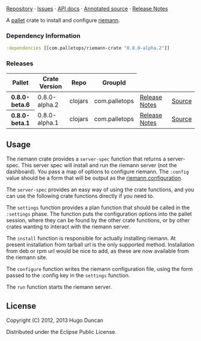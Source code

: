 [Repository](https://github.com/pallet/riemann-crate) &#xb7;
[Issues](https://github.com/pallet/riemann-crate/issues) &#xb7;
[API docs](http://palletops.com/riemann-crate/0.8/api) &#xb7;
[Annotated source](http://palletops.com/riemann-crate/0.8/annotated/uberdoc.html) &#xb7;
[Release Notes](https://github.com/pallet/riemann-crate/blob/develop/ReleaseNotes.md)

A [pallet](http://palletops.com/) crate to install and configure
 [riemann](http://riemann.io).

### Dependency Information

```clj
:dependencies [[com.palletops/riemann-crate "0.8.0-alpha.2"]]
```

### Releases

<table>
<thead>
  <tr><th>Pallet</th><th>Crate Version</th><th>Repo</th><th>GroupId</th></tr>
</thead>
<tbody>
  <tr>
    <th>0.8.0-beta.6</th>
    <td>0.8.0-alpha.2</td>
    <td>clojars</td>
    <td>com.palletops</td>
    <td><a href='https://github.com/pallet/riemann-crate/blob/0.8.0-alpha.2/ReleaseNotes.md'>Release Notes</a></td>
    <td><a href='https://github.com/pallet/riemann-crate/blob/0.8.0-alpha.2/'>Source</a></td>
  </tr>
  <tr>
    <th>0.8.0-beta.1</th>
    <td>0.8.0-alpha.1</td>
    <td>clojars</td>
    <td>com.palletops</td>
    <td><a href='https://github.com/pallet/riemann-crate/blob/0.8.0-alpha.1/ReleaseNotes.md'>Release Notes</a></td>
    <td><a href='https://github.com/pallet/riemann-crate/blob/0.8.0-alpha.1/'>Source</a></td>
  </tr>
</tbody>
</table>

## Usage

The riemann crate provides a `server-spec` function that returns a
server-spec. This server spec will install and run the riemann server (not the
dashboard).  You pass a map of options to configure riemann.  The `:config`
value should be a form that will be output as the
[riemann configuration](http://riemann.io/howto.html).

The `server-spec` provides an easy way of using the crate functions, and you can
use the following crate functions directly if you need to.

The `settings` function provides a plan function that should be called in the
`:settings` phase.  The function puts the configuration options into the pallet
session, where they can be found by the other crate functions, or by other
crates wanting to interact with the riemann server.

The `install` function is responsible for actually installing riemann.  At
present installation from tarball url is the only supported method.
Installation from deb or rpm url would be nice to add, as these are now
available from the riemann site.

The `configure` function writes the riemann configuration file, using the form
passed to the :config key in the `settings` function.

The `run` function starts the riemann server.

## License

Copyright (C) 2012, 2013 Hugo Duncan

Distributed under the Eclipse Public License.
